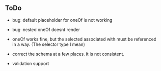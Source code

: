 ## ToDo

- bug: default placeholder for oneOf is not working
- bug: nested oneOf doesnt render
- oneOf works fine, but the selected associated with must be referenced in a way. (The selector type I mean)
- correct the schema at a few places. it is not consistent.

- validation support
